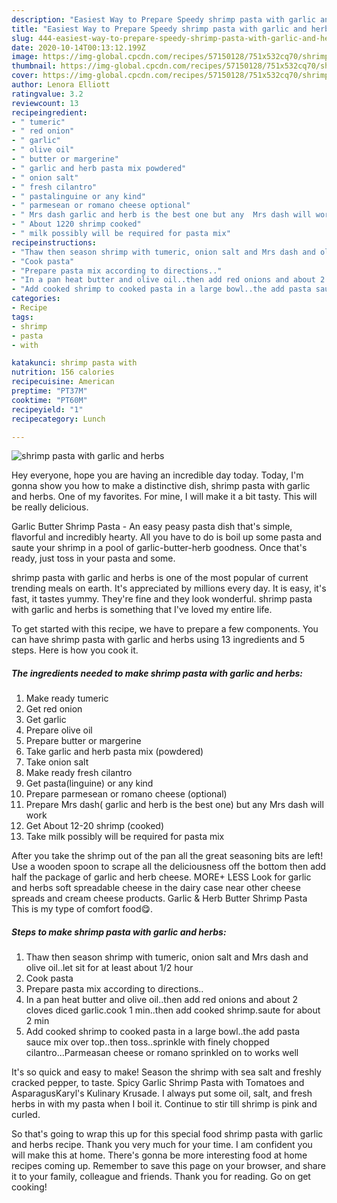 ```yaml
---
description: "Easiest Way to Prepare Speedy shrimp pasta with garlic and herbs"
title: "Easiest Way to Prepare Speedy shrimp pasta with garlic and herbs"
slug: 444-easiest-way-to-prepare-speedy-shrimp-pasta-with-garlic-and-herbs
date: 2020-10-14T00:13:12.199Z
image: https://img-global.cpcdn.com/recipes/57150128/751x532cq70/shrimp-pasta-with-garlic-and-herbs-recipe-main-photo.jpg
thumbnail: https://img-global.cpcdn.com/recipes/57150128/751x532cq70/shrimp-pasta-with-garlic-and-herbs-recipe-main-photo.jpg
cover: https://img-global.cpcdn.com/recipes/57150128/751x532cq70/shrimp-pasta-with-garlic-and-herbs-recipe-main-photo.jpg
author: Lenora Elliott
ratingvalue: 3.2
reviewcount: 13
recipeingredient:
- " tumeric"
- " red onion"
- " garlic"
- " olive oil"
- " butter or margerine"
- " garlic and herb pasta mix powdered"
- " onion salt"
- " fresh cilantro"
- " pastalinguine or any kind"
- " parmesean or romano cheese optional"
- " Mrs dash garlic and herb is the best one but any  Mrs dash will work"
- " About 1220 shrimp cooked"
- " milk possibly will be required for pasta mix"
recipeinstructions:
- "Thaw then season shrimp with tumeric, onion salt and Mrs dash and olive oil..let sit for at least about 1/2 hour"
- "Cook pasta"
- "Prepare pasta mix according to directions.."
- "In a pan heat butter and olive oil..then add red onions and about 2 cloves diced garlic.cook 1 min..then add cooked shrimp.saute for about 2 min"
- "Add cooked shrimp to cooked pasta in a large bowl..the add pasta sauce mix over top..then toss..sprinkle with finely chopped cilantro...Parmeasan cheese or romano sprinkled on to works well"
categories:
- Recipe
tags:
- shrimp
- pasta
- with

katakunci: shrimp pasta with 
nutrition: 156 calories
recipecuisine: American
preptime: "PT37M"
cooktime: "PT60M"
recipeyield: "1"
recipecategory: Lunch

---
```



![shrimp pasta with garlic and herbs](https://img-global.cpcdn.com/recipes/57150128/751x532cq70/shrimp-pasta-with-garlic-and-herbs-recipe-main-photo.jpg)

Hey everyone, hope you are having an incredible day today. Today, I'm gonna show you how to make a distinctive dish, shrimp pasta with garlic and herbs. One of my favorites. For mine, I will make it a bit tasty. This will be really delicious.

Garlic Butter Shrimp Pasta - An easy peasy pasta dish that&#39;s simple, flavorful and incredibly hearty. All you have to do is boil up some pasta and saute your shrimp in a pool of garlic-butter-herb goodness. Once that&#39;s ready, just toss in your pasta and some.

shrimp pasta with garlic and herbs is one of the most popular of current trending meals on earth. It's appreciated by millions every day. It is easy, it's fast, it tastes yummy. They're fine and they look wonderful. shrimp pasta with garlic and herbs is something that I've loved my entire life.


To get started with this recipe, we have to prepare a few components. You can have shrimp pasta with garlic and herbs using 13 ingredients and 5 steps. Here is how you cook it.

<!--inarticleads1-->

##### The ingredients needed to make shrimp pasta with garlic and herbs:

1. Make ready  tumeric
1. Get  red onion
1. Get  garlic
1. Prepare  olive oil
1. Prepare  butter or margerine
1. Take  garlic and herb pasta mix (powdered)
1. Take  onion salt
1. Make ready  fresh cilantro
1. Get  pasta(linguine) or any kind
1. Prepare  parmesean or romano cheese (optional)
1. Prepare  Mrs dash( garlic and herb is the best one) but any  Mrs dash will work
1. Get  About 12-20 shrimp (cooked)
1. Take  milk possibly will be required for pasta mix


After you take the shrimp out of the pan all the great seasoning bits are left! Use a wooden spoon to scrape all the deliciousness off the bottom then add half the package of garlic and herb cheese. MORE+ LESS Look for garlic and herbs soft spreadable cheese in the dairy case near other cheese spreads and cream cheese products. Garlic &amp; Herb Butter Shrimp Pasta This is my type of comfort food😋. 

<!--inarticleads2-->

##### Steps to make shrimp pasta with garlic and herbs:

1. Thaw then season shrimp with tumeric, onion salt and Mrs dash and olive oil..let sit for at least about 1/2 hour
1. Cook pasta
1. Prepare pasta mix according to directions..
1. In a pan heat butter and olive oil..then add red onions and about 2 cloves diced garlic.cook 1 min..then add cooked shrimp.saute for about 2 min
1. Add cooked shrimp to cooked pasta in a large bowl..the add pasta sauce mix over top..then toss..sprinkle with finely chopped cilantro...Parmeasan cheese or romano sprinkled on to works well


It&#39;s so quick and easy to make! Season the shrimp with sea salt and freshly cracked pepper, to taste. Spicy Garlic Shrimp Pasta with Tomatoes and AsparagusKaryl&#39;s Kulinary Krusade. I always put some oil, salt, and fresh herbs in with my pasta when I boil it. Continue to stir till shrimp is pink and curled. 

So that's going to wrap this up for this special food shrimp pasta with garlic and herbs recipe. Thank you very much for your time. I am confident you will make this at home. There's gonna be more interesting food at home recipes coming up. Remember to save this page on your browser, and share it to your family, colleague and friends. Thank you for reading. Go on get cooking!
